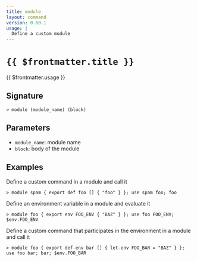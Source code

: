 ```yaml
---
title: module
layout: command
version: 0.60.1
usage: |
  Define a custom module
---
```


# `{{ $frontmatter.title }}`

<div style='white-space: pre-wrap;'>{{ $frontmatter.usage }}</div>

## Signature

`> module (module_name) (block)`

## Parameters

- `module_name`: module name
- `block`: body of the module

## Examples

Define a custom command in a module and call it

```shell
> module spam { export def foo [] { "foo" } }; use spam foo; foo
```

Define an environment variable in a module and evaluate it

```shell
> module foo { export env FOO_ENV { "BAZ" } }; use foo FOO_ENV; $env.FOO_ENV
```

Define a custom command that participates in the environment in a module and call it

```shell
> module foo { export def-env bar [] { let-env FOO_BAR = "BAZ" } }; use foo bar; bar; $env.FOO_BAR
```
